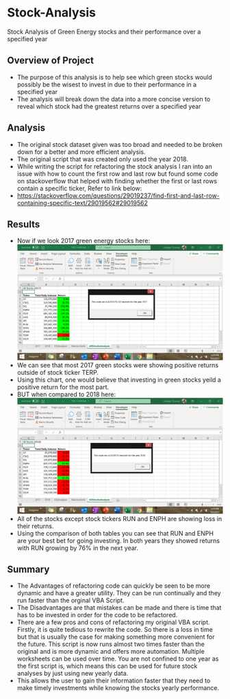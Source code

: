 # Stock-Analysis

Stock Analysis of Green Energy stocks and their performance over a specified year

## Overview of Project
* The purpose of this analysis is to help see which green stocks would possibly be the wisest to invest in due to their performance in a specified year 
* The analysis will break down the data into a more concise version to reveal which stock had the greatest returns over a specified year

## Analysis
  * The original stock dataset given was too broad and needed to be broken down for a better and more efficient analysis.
  * The original script that was created only used the year 2018. 
  * While writing the script for refactoring the stock analysis I ran into an issue with how to count the first row and last row but found some code on stackoverflow that helped with finding whether the first or last rows contain a specific ticker, Refer to link below:
  * https://stackoverflow.com/questions/29019237/find-first-and-last-row-containing-specific-text/29019562#29019562
 
## Results
* Now if we look 2017 green energy stocks here:
![](Resources/VBA_Challenge_2018.png.png)
* We can see that most 2017 green stocks were showing positive returns outside of stock ticker TERP.
* Using this chart, one would believe that investing in green stocks yeild a positive return for the most part. 
* BUT when compared to 2018 here:
![](Resources/VBA_Challenge_2017.png.png)
* All of the stocks except stock tickers RUN and ENPH are showing loss in their returns. 
* Using the comparison of both tables you can see that RUN and ENPH are your best bet for going investing. In both years they showed returns with RUN growing by 76% in the next year.

## Summary
  * The Advantages of refactoring code can quickly be seen to be more dynamic and have a greater utility. They can be run continually and they run faster than the orginal VBA Script.
  * The Disadvantages are that mistakes can be made and there is time that has to be invested in order for the code to be refactored.
  * There are a few pros and cons of refactoring my original VBA script. Firstly, it is quite tedious to rewrite the code. So there is a loss in time but that is usually the case for making something more convenient for the future. This script is now runs almost two times faster than the original and is more dynamic and offers more automation. Multiple worksheets can be used over time. You are not confined to one year as the first script is, which means this can be used for future stock analyses by just using new yearly data.
  * This allows the user to gain their information faster that they need to make timely investments while knowing the stocks yearly performance. 
